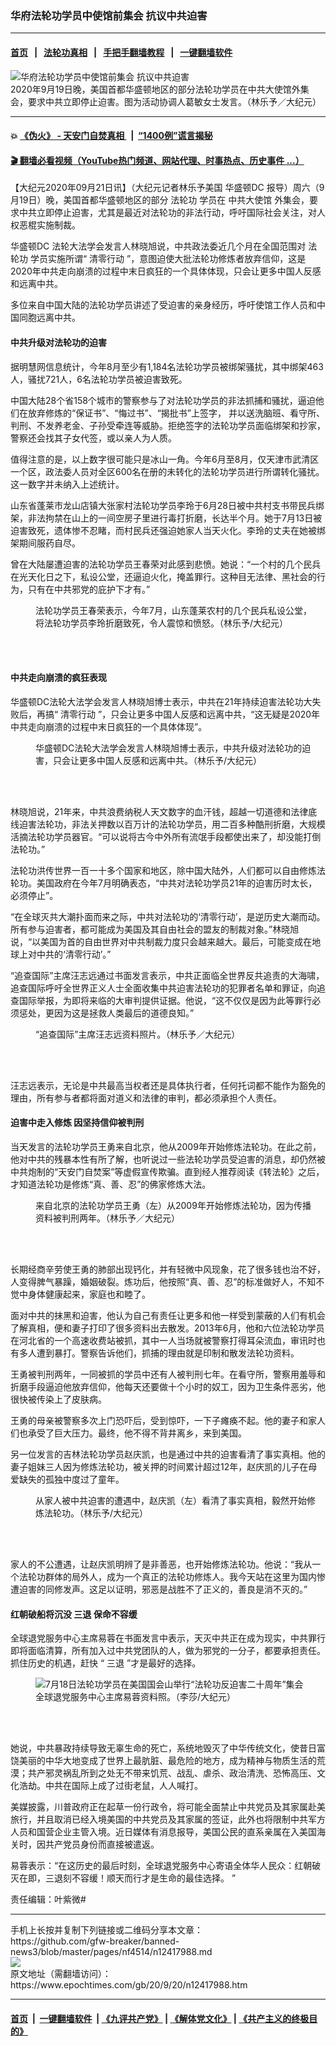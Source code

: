 ### 华府法轮功学员中使馆前集会 抗议中共迫害
------------------------

#### [首页](https://github.com/gfw-breaker/banned-news3/blob/master/README.md) &nbsp;&nbsp;|&nbsp;&nbsp; [法轮功真相](https://github.com/begood0513/basic/blob/master/README.md)  &nbsp;&nbsp;|&nbsp;&nbsp; [手把手翻墙教程](https://github.com/gfw-breaker/guides/wiki)  &nbsp;&nbsp;|&nbsp;&nbsp; [一键翻墙软件](https://github.com/gfw-breaker/nogfw/blob/master/README.md)  



<div><img alt="华府法轮功学员中使馆前集会 抗议中共迫害" class="attachment-djy_600_400 size-djy_600_400 wp-post-image" src="https://i.epochtimes.com/assets/uploads/2020/09/200920183039100699-600x400.jpg"/>
<div class="caption">
 2020年9月19日晚，美国首都华盛顿地区的部分法轮功学员在中共大使馆外集会，要求中共立即停止迫害。图为活动协调人葛敏女士发言。（林乐予／大纪元）
</div></div><hr/>

#### 💥 [《伪火》 - 天安门自焚真相 ](http://158.247.195.190:10000/videos/blog/weihuo.html)&nbsp; |&nbsp; [“1400例”谎言揭秘  ](http://158.247.195.190:10000/videos/blog/jiexi1400.html)

#### [ 🎬  翻墙必看视频（YouTube热门频道、网站代理、时事热点、历史事件 ...）](https://github.com/gfw-breaker/links/blob/master/banned.md)

<div><p>
 【大纪元2020年09月21日讯】（大纪元记者林乐予美国
 <ok href="https://www.epochtimes.com/gb/tag/%E5%8D%8E%E7%9B%9B%E9%A1%BFdc.html">
  华盛顿DC
 </ok>
 报导）周六（9月19日）晚，美国首都华盛顿地区的部分
 <ok href="https://www.epochtimes.com/gb/tag/%E6%B3%95%E8%BD%AE%E5%8A%9F.html">
  法轮功
 </ok>
 学员在
 <ok href="https://www.epochtimes.com/gb/tag/%E4%B8%AD%E5%85%B1%E5%A4%A7%E4%BD%BF%E9%A6%86.html">
  中共大使馆
 </ok>
 外集会，要求中共立即停止迫害，尤其是最近对法轮功的非法行动，呼吁国际社会关注，对人权恶棍实施制裁。
</p>
<p>
 <ok href="https://www.epochtimes.com/gb/tag/%E5%8D%8E%E7%9B%9B%E9%A1%BFdc.html">
  华盛顿DC
 </ok>
 法轮大法学会发言人林晓旭说，中共政法委近几个月在全国范围对
 <ok href="https://www.epochtimes.com/gb/tag/%E6%B3%95%E8%BD%AE%E5%8A%9F.html">
  法轮功
 </ok>
 学员实施所谓“
 <ok href="https://www.epochtimes.com/gb/tag/%E6%B8%85%E9%9B%B6%E8%A1%8C%E5%8A%A8.html">
  清零行动
 </ok>
 ”，意图迫使大批法轮功修炼者放弃信仰，这是2020年中共走向崩溃的过程中末日疯狂的一个具体体现，只会让更多中国人反感和远离中共。
</p>
<p>
 多位来自中国大陆的法轮功学员讲述了受迫害的亲身经历，呼吁使馆工作人员和中国同胞远离中共。
</p>
<h4>
 中共升级对法轮功的迫害
</h4>
<p>
 据明慧网信息统计，今年8月至少有1,184名法轮功学员被绑架骚扰，其中绑架463人，骚扰721人，6名法轮功学员被迫害致死。
</p>
<p>
 中国大陆28个省158个城市的警察参与了对法轮功学员的非法抓捕和骚扰，逼迫他们在放弃修炼的“保证书”、“悔过书”、“揭批书”上签字， 并以送洗脑班、看守所、判刑、不发养老金、子孙受牵连等威胁。拒绝签字的法轮功学员面临绑架和抄家，警察还会找其子女代签，或以亲人为人质。
</p>
<p>
 值得注意的是，以上数字很可能只是冰山一角。今年6月至8月，仅天津市武清区一个区，政法委人员对全区600名在册的未转化的法轮功学员进行所谓转化骚扰。这一数字并未纳入上述统计。
</p>
<p>
 山东省蓬莱市龙山店镇大张家村法轮功学员李玲于6月28日被中共村支书带民兵绑架，非法拘禁在山上的一间空房子里进行毒打折磨，长达半个月。她于7月13日被迫害致死，遗体惨不忍睹，而村民兵还强迫她家人当天火化。李玲的丈夫在她被绑架期间服药自尽。
</p>
<p>
 曾在大陆屡遭迫害的法轮功学员王春荣对此感到悲愤。她说：“一个村的几个民兵在光天化日之下，私设公堂，还逼迫火化，掩盖罪行。这种目无法律、黑社会的行为，只有在中共邪党的庇护下才有。”
</p>
<figure class="wp-caption aligncenter" id="attachment_12417998" style="width: 450px">
 <ok href="https://i.epochtimes.com/assets/uploads/2020/09/200920183058100699.jpg">
  <img alt="" class="wp-image-12417998 size-medium" src="https://i.epochtimes.com/assets/uploads/2020/09/200920183058100699-450x300.jpg"/>
 </ok>
 <br/><figcaption class="wp-caption-text">
  法轮功学员王春荣表示，今年7月，山东蓬莱农村的几个民兵私设公堂，将法轮功学员李玲折磨致死，令人震惊和愤怒。（林乐予/大纪元）
 </figcaption><br/>
</figure><br/>
<h4>
 中共走向崩溃的疯狂表现
</h4>
<p>
 华盛顿DC法轮大法学会发言人林晓旭博士表示，中共在21年持续迫害法轮功大失败后，再搞“
 <ok href="https://www.epochtimes.com/gb/tag/%E6%B8%85%E9%9B%B6%E8%A1%8C%E5%8A%A8.html">
  清零行动
 </ok>
 ”，只会让更多中国人反感和远离中共，“这无疑是2020年中共走向崩溃的过程中末日疯狂的一个具体体现”。
</p>
<figure class="wp-caption aligncenter" id="attachment_12417999" style="width: 450px">
 <ok href="https://i.epochtimes.com/assets/uploads/2020/09/200920183117100699.jpg">
  <img alt="" class="wp-image-12417999 size-medium" src="https://i.epochtimes.com/assets/uploads/2020/09/200920183117100699-450x300.jpg"/>
 </ok>
 <br/><figcaption class="wp-caption-text">
  华盛顿DC法轮大法学会发言人林晓旭博士表示，中共升级对法轮功的迫害，只会让更多中国人反感和远离中共。（林乐予/大纪元）
 </figcaption><br/>
</figure><br/>
<p>
 林晓旭说，21年来，中共浪费纳税人天文数字的血汗钱，超越一切道德和法律底线迫害法轮功，非法关押数以百万计的法轮功学员，用二百多种酷刑折磨，大规模活摘法轮功学员器官。“可以说将古今中外所有流氓手段都使出来了，却没能打倒法轮功。”
</p>
<p>
 法轮功洪传世界一百一十多个国家和地区，除中国大陆外，人们都可以自由修炼法轮功。美国政府在今年7月明确表态，“中共对法轮功学员21年的迫害历时太长，必须停止”。
</p>
<p>
 “在全球灭共大潮扑面而来之际，中共对法轮功的‘清零行动’，是逆历史大潮而动。所有参与迫害者，都可能成为美国及其自由社会的盟友的制裁对象。”林晓旭说，“以美国为首的自由世界对中共制裁力度只会越来越大。最后，可能变成在地球上对中共的‘清零行动’。”
</p>
<p>
 “追查国际”主席汪志远通过书面发言表示，中共正面临全世界反共追责的大海啸，追查国际呼吁全世界正义人士全面收集中共迫害法轮功的犯罪者名单和罪证，向追查国际举报，为即将来临的大审判提供证据。他说，“这不仅仅是因为此等罪行必须惩处，更因为这是拯救人类最后的道德良知。”
</p>
<figure class="wp-caption aligncenter" id="attachment_12418006" style="width: 450px">
 <ok href="https://i.epochtimes.com/assets/uploads/2020/09/190426121648100699.jpg">
  <img alt="" class="wp-image-12418006 size-medium" src="https://i.epochtimes.com/assets/uploads/2020/09/190426121648100699-450x309.jpg"/>
 </ok>
 <br/><figcaption class="wp-caption-text">
  “追查国际”主席汪志远资料照片。（林乐予／大纪元）
 </figcaption><br/>
</figure><br/>
<p>
 汪志远表示，无论是中共最高当权者还是具体执行者，任何托词都不能作为豁免的理由，所有参与者都将面对道义和法律的审判，都必须承担个人责任。
</p>
<h4>
 迫害中走入修炼 因坚持信仰被判刑
</h4>
<p>
 当天发言的法轮功学员王勇来自北京，他从2009年开始修炼法轮功。在此之前，他对中共的残暴本性有所了解，也听说过一些法轮功学员受迫害的消息，却仍然被中共炮制的“天安门自焚案”等虚假宣传欺骗。直到经人推荐阅读《转法轮》之后，才知道法轮功是修炼“真、善、忍”的佛家修炼大法。
</p>
<figure class="wp-caption aligncenter" id="attachment_12418004" style="width: 450px">
 <ok href="https://i.epochtimes.com/assets/uploads/2020/09/200920183106100699.jpg">
  <img alt="" class="wp-image-12418004 size-medium" src="https://i.epochtimes.com/assets/uploads/2020/09/200920183106100699-450x300.jpg"/>
 </ok>
 <br/><figcaption class="wp-caption-text">
  来自北京的法轮功学员王勇（左）从2009年开始修炼法轮功，因为传播资料被判刑两年。（林乐予／大纪元）
 </figcaption><br/>
</figure><br/>
<p>
 长期经商辛劳使王勇的肺部出现钙化，并有轻微中风现象，花了很多钱也治不好，人变得脾气暴躁，婚姻破裂。炼功后，他按照“真、善、忍”的标准做好人，不知不觉中身体健康起来，家庭也和睦了。
</p>
<p>
 面对中共的抹黑和迫害，他认为自己有责任让更多和他一样受到蒙蔽的人们有机会了解真相，便和妻子打印了很多资料出去散发。2013年6月，他和六位法轮功学员在河北省的一个高速收费站被抓，其中一人当场就被警察打得耳朵流血，审讯时也有多人遭到暴打。警察告诉他们，抓捕的理由就是印制和散发法轮功资料。
</p>
<p>
 王勇被判刑两年，一同被抓的学员中还有人被判刑七年。在看守所，警察用羞辱和折磨手段逼迫他放弃信仰，他每天还要做十个小时的奴工，因为卫生条件恶劣，他很快被传染上了皮肤病。
</p>
<p>
 王勇的母亲被警察多次上门恐吓后，受到惊吓，一下子瘫痪不起。他的妻子和家人们也承受了巨大压力。最终，他不得不背井离乡，来到美国。
</p>
<p>
 另一位发言的吉林法轮功学员赵庆凯，也是通过中共的迫害看清了事实真相。他的妻子姐妹三人因为修炼法轮功，被关押的时间累计超过12年，赵庆凯的儿子在母爱缺失的孤独中度过了童年。
</p>
<figure class="wp-caption aligncenter" id="attachment_12418005" style="width: 450px">
 <ok href="https://i.epochtimes.com/assets/uploads/2020/09/200920183219100699.jpg">
  <img alt="" class="wp-image-12418005 size-medium" src="https://i.epochtimes.com/assets/uploads/2020/09/200920183219100699-450x300.jpg"/>
 </ok>
 <br/><figcaption class="wp-caption-text">
  从家人被中共迫害的遭遇中，赵庆凯（左）看清了事实真相，毅然开始修炼法轮功。（林乐予/大纪元）
 </figcaption><br/>
</figure><br/>
<p>
 家人的不公遭遇，让赵庆凯明辨了是非善恶，也开始修炼法轮功。他说：“我从一个法轮功群体的局外人，成为一个真正的法轮功修炼人。我今天站在这里为国内惨遭迫害的同修发声。这足以证明，邪恶是战胜不了正义的，善良是消不灭的。”
</p>
<h4>
 红朝破船将沉没
 <ok href="https://www.epochtimes.com/gb/tag/%E4%B8%89%E9%80%80.html">
  三退
 </ok>
 保命不容缓
</h4>
<p>
 全球退党服务中心主席易蓉在书面发言中表示，天灭中共正在成为现实，中共罪行即将面临清算，所有加入过中共党团队的人，做为邪党的一分子，都要承担责任。抓住历史的机遇，赶快 “
 <ok href="https://www.epochtimes.com/gb/tag/%E4%B8%89%E9%80%80.html">
  三退
 </ok>
 ”才是最好的选择。
</p>
<figure class="wp-caption aligncenter" id="attachment_12418007" style="width: 450px">
 <ok href="https://i.epochtimes.com/assets/uploads/2020/09/1907181620001160.jpg">
  <img alt="7月18日法轮功学员在美国国会山举行“法轮功反迫害二十周年”集会" class="wp-image-12418007 size-medium" src="https://i.epochtimes.com/assets/uploads/2020/09/1907181620001160-450x281.jpg" title="7月18日法轮功学员在美国国会山举行“法轮功反迫害二十周年”集会"/>
 </ok>
 <br/><figcaption class="wp-caption-text">
  全球退党服务中心主席易蓉资料照。（李莎/大纪元）
 </figcaption><br/>
</figure><br/>
<p>
 她说，中共暴政持续导致无辜生命的死亡，系统地毁灭了中华传统文化，使昔日富饶美丽的中华大地变成了世界上最肮脏、最危险的地方，成为精神与物质生活的荒漠；共产邪灵祸乱所到之处无不带来饥荒、战乱、虐杀、政治清洗、恐怖高压、文化浩劫。中共在国际上成了过街老鼠，人人喊打。
</p>
<p>
 美媒披露，川普政府正在起草一份行政令，将可能全面禁止中共党员及其家属赴美旅行，并且取消已经入境美国的中共党员及其家属的签证，此外也将限制中共军方人员和国营企业主管入境。近日媒体有消息报导，美国公民的直系亲属在入美国海关时，因共产党员身份而直接被遣返。
</p>
<p>
 易蓉表示：“在这历史的最后时刻，全球退党服务中心寄语全体华人民众：红朝破灭在即，三退刻不容缓！顺天而行才是生命的最佳选择。 ”
</p>
<p>
 责任编辑：叶紫微#
</p>
</div>
<hr/>
手机上长按并复制下列链接或二维码分享本文章：<br/>
https://github.com/gfw-breaker/banned-news3/blob/master/pages/nf4514/n12417988.md <br/>
<a href='https://github.com/gfw-breaker/banned-news3/blob/master/pages/nf4514/n12417988.md'><img src='https://github.com/gfw-breaker/banned-news3/blob/master/pages/nf4514/n12417988.md.png'/></a> <br/>
原文地址（需翻墙访问）：https://www.epochtimes.com/gb/20/9/20/n12417988.htm


------------------------
#### [首页](https://github.com/gfw-breaker/banned-news3/blob/master/README.md) &nbsp;|&nbsp; [一键翻墙软件](https://github.com/gfw-breaker/nogfw/blob/master/README.md) &nbsp;| [《九评共产党》](https://github.com/gfw-breaker/9ping.md/blob/master/README.md#九评之一评共产党是什么) | [《解体党文化》](https://github.com/gfw-breaker/jtdwh.md/blob/master/README.md) | [《共产主义的终极目的》](https://github.com/gfw-breaker/gczydzjmd.md/blob/master/README.md)


<img src='http://gfw-breaker.win/banned-news3/pages/nf4514/n12417988.md' width='0px' height='0px'/>
